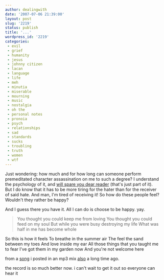 ```yaml
---
author: dealingwith
date: '2007-07-06 21:39:00'
layout: post
slug: '2219'
status: publish
title: '...'
wordpress_id: '2219'
categories:
 - evil
 - grief
 - humanity
 - jesus
 - johnny citizen
 - lacan
 - language
 - life
 - meh
 - minutia
 - miserable
 - mourning
 - music
 - nostalgia
 - oh the
 - personal notes
 - pronoia
 - psych
 - relationships
 - sad
 - standards
 - sucks
 - troubling
 - truth
 - women
 - wtf
---
```


Just wondering: how much and for how long can someone perform premeditated
character assassination on me to such a degree? I understand the psychology of
it, and [will spare you dear reader][1] (that's just part of it). But I do
know that it has to be more tiring for the hater than for the receiver of said
hate. And man, I'm tired of receiving it! So how do these people feel?
Wouldn't they rather be happy?

And I guess there you have it. All I can do is choose to be happy. yay.

> You thought you could keep me from loving You thought you could feed on my
soul But while you were busy destroying my life What was half in me has become
whole

So this is how it feels To breathe in the summer air The feel the sand between
my toes And love inside my ear All those things that you taught me to fear
I've got them in my garden now And you're not welcome here

from a [song][2] i posted in an mp3 mix [also][3] a long time ago.

the record is so much better now. i can't wait to get it out so everyone can
hear it

   [1]: http://en.wikipedia.org/wiki/Psychological_projection

   [2]: http://www.songmeanings.net/lyric.php?lid=65166

   [3]: http://twitter.com/dealingwith/statuses/137978412

